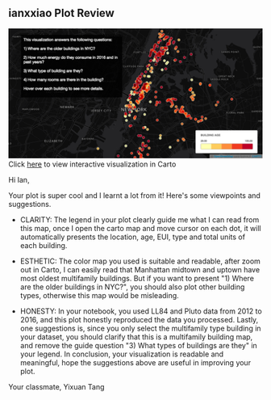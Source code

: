 ## ianxxiao Plot Review


![Alt text](xiao's_plot.png)
Click [here](https://ianxxiao.carto.com/viz/0d56359f-68ec-4e61-ae6e-1ae8a8c9ee7e/public_map) to view interactive visualization in Carto



Hi Ian,

Your plot is super cool and I learnt a lot from it! Here's some viewpoints and suggestions.

* CLARITY: 
The legend in your plot clearly guide me what I can read from this map, once I open the carto map and move cursor on each dot, it will automatically presents the location, age, EUI, type and total units of each building.

* ESTHETIC: 
The color map you used is suitable and readable, after zoom out in Carto, I can easily read that Manhattan midtown and uptown have most oldest multifamily buildings. But if you want to present "1) Where are the older buildings in NYC?", you should also plot other building types, otherwise this map would be misleading.

* HONESTY: 
In your notebook, you used LL84 and Pluto data from 2012 to 2016, and this plot honestly reproduced the data you processed.
Lastly, one suggestions is, since you only select the multifamily type building in your dataset, you should clarify that this is a multifamily building map, and remove the guide question "3) What types of buildings are they" in your legend.
In conclusion, your visualization is readable and meaningful, hope the suggestions above are useful in improving your plot.

Your classmate,
Yixuan Tang
